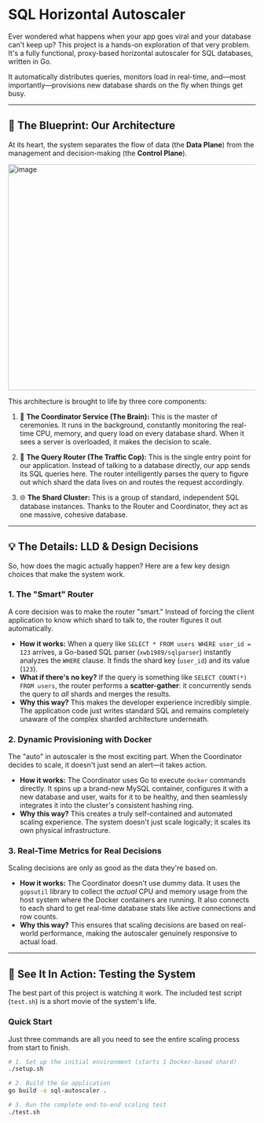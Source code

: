 # SQL Horizontal Autoscaler

Ever wondered what happens when your app goes viral and your database can't keep up? This project is a hands-on exploration of that very problem. It's a fully functional, proxy-based horizontal autoscaler for SQL databases, written in Go.

It automatically distributes queries, monitors load in real-time, and—most importantly—provisions new database shards on the fly when things get busy.

---

## 🚀 The Blueprint: Our Architecture

At its heart, the system separates the flow of data (the **Data Plane**) from the management and decision-making (the **Control Plane**).

<img width="719" height="459" alt="image" src="https://github.com/user-attachments/assets/2f53a021-b832-4045-a8bf-81fa34ca3142" />


This architecture is brought to life by three core components:

1.  🧠 **The Coordinator Service (The Brain):** This is the master of ceremonies. It runs in the background, constantly monitoring the real-time CPU, memory, and query load on every database shard. When it sees a server is overloaded, it makes the decision to scale.

2.  👮 **The Query Router (The Traffic Cop):** This is the single entry point for our application. Instead of talking to a database directly, our app sends its SQL queries here. The router intelligently parses the query to figure out which shard the data lives on and routes the request accordingly.

3.  🌐 **The Shard Cluster:** This is a group of standard, independent SQL database instances. Thanks to the Router and Coordinator, they act as one massive, cohesive database.

---

## 💡 The Details: LLD & Design Decisions

So, how does the magic actually happen? Here are a few key design choices that make the system work.

### 1. The "Smart" Router

A core decision was to make the router "smart." Instead of forcing the client application to know which shard to talk to, the router figures it out automatically.

- **How it works:** When a query like `SELECT * FROM users WHERE user_id = 123` arrives, a Go-based SQL parser (`xwb1989/sqlparser`) instantly analyzes the `WHERE` clause. It finds the shard key (`user_id`) and its value (`123`).
- **What if there's no key?** If the query is something like `SELECT COUNT(*) FROM users`, the router performs a **scatter-gather**: it concurrently sends the query to *all* shards and merges the results.
- **Why this way?** This makes the developer experience incredibly simple. The application code just writes standard SQL and remains completely unaware of the complex sharded architecture underneath.

### 2. Dynamic Provisioning with Docker

The "auto" in autoscaler is the most exciting part. When the Coordinator decides to scale, it doesn't just send an alert—it takes action.

- **How it works:** The Coordinator uses Go to execute `docker` commands directly. It spins up a brand-new MySQL container, configures it with a new database and user, waits for it to be healthy, and then seamlessly integrates it into the cluster's consistent hashing ring.
- **Why this way?** This creates a truly self-contained and automated scaling experience. The system doesn't just scale logically; it scales its own physical infrastructure.

### 3. Real-Time Metrics for Real Decisions

Scaling decisions are only as good as the data they're based on.

- **How it works:** The Coordinator doesn't use dummy data. It uses the `gopsutil` library to collect the *actual* CPU and memory usage from the host system where the Docker containers are running. It also connects to each shard to get real-time database stats like active connections and row counts.
- **Why this way?** This ensures that scaling decisions are based on real-world performance, making the autoscaler genuinely responsive to actual load.

---

## 🧪 See It In Action: Testing the System

The best part of this project is watching it work. The included test script (`test.sh`) is a short movie of the system's life.

### Quick Start

Just three commands are all you need to see the entire scaling process from start to finish.

```bash
# 1. Set up the initial environment (starts 1 Docker-based shard)
./setup.sh

# 2. Build the Go application
go build -o sql-autoscaler .

# 3. Run the complete end-to-end scaling test
./test.sh
